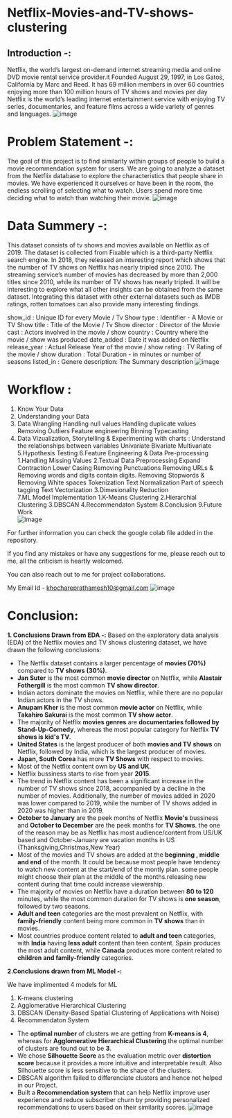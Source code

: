 # Netflix-Movies-and-TV-shows-clustering
## Introduction -:
Netflix, the world’s largest on-demand internet streaming media and online DVD movie rental service provider.it Founded August 29, 1997, in Los Gatos, California by Marc and Reed. It has 69 million members in over 60 countries enjoying more than 100 million hours of TV shows and movies per day Netflix is the world’s leading internet entertainment service with enjoying TV series, documentaries, and feature films across a wide variety of genres and languages.
![image](https://github.com/PrathameshKhochare/Netflix-Movies-and-TV-shows-clustering/assets/121234763/42363a54-bf86-46d1-8453-48d192016d97)

# Problem Statement -:
The goal of this project is to find similarity within groups of people to build a movie recommendation system for users. We are going to analyze a dataset from the Netflix database to explore the characteristics that people share in movies. We have experienced it ourselves or have been in the room, the endless scrolling of selecting what to watch. Users spend more time deciding what to watch than watching their movie.
![image](https://github.com/PrathameshKhochare/Netflix-Movies-and-TV-shows-clustering/assets/121234763/26b77ec0-1983-45ec-b654-7eb6b4fada67)

# Data Summery -:
This dataset consists of tv shows and movies available on Netflix as of 2019. The dataset is collected from Fixable which is a third-party Netflix search engine. In 2018, they released an interesting report which shows that the number of TV shows on Netflix has nearly tripled since 2010. The streaming service’s number of movies has decreased by more than 2,000 titles since 2010, while its number of TV shows has nearly tripled. It will be interesting to explore what all other insights can be obtained from the same dataset. Integrating this dataset with other external datasets such as IMDB ratings, rotten tomatoes can also provide many interesting findings.

show_id : Unique ID for every Movie / Tv Show
type : Identifier - A Movie or TV Show
title : Title of the Movie / Tv Show
director : Director of the Movie
cast : Actors involved in the movie / show
country : Country where the movie / show was produced
date_added : Date it was added on Netflix
release_year : Actual Release Year of the movie / show
rating : TV Rating of the movie / show
duration : Total Duration - in minutes or number of seasons
listed_in : Genere
description: The Summary description
![image](https://github.com/PrathameshKhochare/Netflix-Movies-and-TV-shows-clustering/assets/121234763/1f8b6a2d-1440-4dfe-aae6-19956fd08b39)

# Workflow :
1. Know Your Data
2. Understanding your Data
3. Data Wrangling
     Handling null values
     Handling duplicate values
     Removing Outliers
     Feature engineering
     Binning
     Typecasting
4. Data Vizualization, Storytelling & Experimenting with charts : Understand the relationships between variables
    Univariate
    Bivariate
    Multivariate
5.Hypothesis Testing
6.Feature Engineering & Data Pre-processing
    1.Handling Missing Values
    2.Textual Data Preprocessing
         Expand Contraction
         Lower Casing
         Removing Punctuations
         Removing URLs & Removing words and digits contain digits.
         Removing Stopwords & Removing White spaces
         Tokenization
         Text Normalization
         Part of speech tagging
         Text Vectorization
    3.Dimesionality Reduction      
7.ML Model Implementation
        1.K-Means Clustering
        2.Hierarchial Clustering
        3.DBSCAN
        4.Recommendaton System
8.Conclusion
9.Future Work        
![image](https://github.com/PrathameshKhochare/Netflix-Movies-and-TV-shows-clustering/assets/121234763/1f8b6a2d-1440-4dfe-aae6-19956fd08b39)

For further information you can check the google colab file added in the repository.

If you find any mistakes or have any suggestions for me, please reach out to me, all the criticism is heartly welcomed.

You can also reach out to me for project collaborations.

My Email Id - khochareprathamesh10@gmail.com
![image](https://github.com/PrathameshKhochare/Netflix-Movies-and-TV-shows-clustering/assets/121234763/1f8b6a2d-1440-4dfe-aae6-19956fd08b39)

# Conclusion:

**1. Conclusions Drawn from EDA -:**
Based on the exploratory data analysis (EDA) of the Netflix movies and TV shows clustering dataset, we have drawn the following conclusions:

* The Netflix dataset contains a larger percentage of **movies (70%)** compared to **TV shows (30%)**.
* **Jan Suter** is the most common **movie director** on Netflix, while **Alastair Fothergill** is the most common **TV show director**.
* Indian actors dominate the movies on Netflix, while there are no popular Indian actors in the TV shows.
* **Anupam Kher** is the most common **movie actor** on Netflix, while **Takahiro Sakurai** is the most common **TV show actor**.
* The majority of Netflix **movies genres** are **documentaries followed by Stand-Up-Comedy**, whereas the most popular category for Netflix **TV shows is kid's TV**.
* **United States** is the largest producer of both **movies and TV shows** on Netflix, followed by India, which is the largest producer of movies.
* **Japan, South Corea** has more **TV Shows** with respect to movies.
* Most of the Netflix content own by **US and UK**.
* Netflix bussiness starts to rise from year **2015**.
* The trend in Netflix content has been a significant increase in the number of TV shows since 2018, accompanied by a decline in the number of movies. Additionally, the number of movies added in 2020 was lower compared to 2019, while the number of TV shows added in 2020 was higher than in 2019.
* **October to January** are the peek months of Netflix **Movie's** bussiness and **October to December** are the peek months for **TV Shows**. the one of the reason may be as Netflix has most audience/content from US/UK based and October-January are vacation months in US (Thanksgiving,Christmas,New Year)
* Most of the movies and TV shows are added at the **beginning , middle and end** of the month. It could be because most people have tendency to watch new content at the start/end of the montly plan. some people might choose their plan at the middle of the months.releasing new content during that time could increase viewership.
* The majority of movies on Netflix have a duration between **80 to 120** minutes, while the most common duration for TV shows is **one season**, followed by two seasons.
* **Adult and teen** categories are the most prevalent on Netflix, with **family-friendly** content being more common in **TV shows** than in movies.
* Most countries produce content related to **adult and teen** categories, with **India** having **less adult** content than teen content. Spain produces the most adult content, while **Canada** produces more content related to **children and family-friendly** categories.

**2.Conclusions drawn from ML Model -:**

We have implimented 4 models for ML

1. K-means clustering
2. Agglomerative Hierarchical Clustering
3. DBSCAN (Density-Based Spatial Clustering of Applications with Noise)
4. Recommendaton System

* The **optimal number** of clusters we are getting from **K-means is 4**, whereas for **Agglomerative Hierarchical Clustering** the optimal number of clusters are found out to be **3**.
* We chose **Silhouette Score** as the evaluation metric over **distortion score** because it provides a more intuitive and interpretable result. Also Silhouette score is less sensitive to the shape of the clusters.
* DBSCAN algorithm failed to differenciate clusters and hence not helped in our Project. 
* Built a **Recommendation system** that can help Netflix improve user experience and reduce subscriber churn by providing personalized recommendations to users based on their similarity scores.
![image](https://github.com/PrathameshKhochare/Netflix-Movies-and-TV-shows-clustering/assets/121234763/1f8b6a2d-1440-4dfe-aae6-19956fd08b39)
